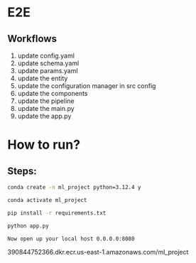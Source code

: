# E2E

## Workflows

1. update config.yaml
2. update schema.yaml
3. update params.yaml
4. update the entity
5. update the configuration manager in src config
6. update the components
7. update the pipeline
8. update the main.py
9. update the app.py

# How to run?

## Steps:

```bash
conda create -n ml_project python=3.12.4 y
```

```bash
conda activate ml_project
```

```bash
pip install -r requirements.txt
```

```bash
python app.py
```

```bash
Now open up your local host 0.0.0.0:8080
```

390844752366.dkr.ecr.us-east-1.amazonaws.com/ml_project